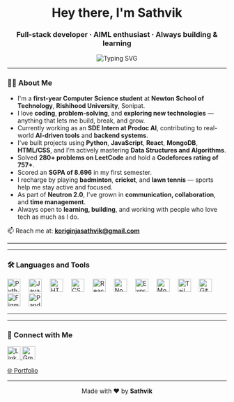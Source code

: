 
<h1 align="center">Hey there, I'm Sathvik</h1>
<h3 align="center">Full-stack developer · AIML enthusiast · Always building & learning</h3>

<p align="center">
  <img src="https://readme-typing-svg.herokuapp.com?font=Fira+Code&size=22&duration=4000&pause=1000&color=00C7FF&width=435&lines=Full-stack+Developer;AIML+Enthusiast;Always+learning+something+new!" alt="Typing SVG" />
</p>

---
### 🧑‍💻 About Me

- I'm a **first-year Computer Science student** at **Newton School of Technology**, **Rishihood University**, Sonipat.
- I love **coding**, **problem-solving**, and **exploring new technologies** — anything that lets me build, break, and grow.
- Currently working as an **SDE Intern at Prodoc AI**, contributing to real-world **AI-driven tools** and **backend systems**.
- I've built projects using **Python**, **JavaScript**, **React**, **MongoDB**, **HTML/CSS**, and I’m actively mastering **Data Structures and Algorithms**.
- Solved **280+ problems on LeetCode** and hold a **Codeforces rating of 757+**.
- Scored an **SGPA of 8.696** in my first semester.
- I recharge by playing **badminton**, **cricket**, and **lawn tennis** — sports help me stay active and focused.
- As part of **Neutron 2.0**, I've grown in **communication, collaboration**, and **time management**.
- Always open to **learning, building**, and working with people who love tech as much as I do.

📫 Reach me at: **koriginjasathvik@gmail.com**

---

---

### 🛠️ Languages and Tools
<p align="left">
  <img src="https://cdn.jsdelivr.net/gh/devicons/devicon/icons/python/python-original.svg" height="30" alt="Python" style="margin-right:15px; display:inline-block;"/>
  <img src="https://cdn.jsdelivr.net/gh/devicons/devicon/icons/javascript/javascript-original.svg" height="30" alt="JavaScript" style="margin-right:15px; display:inline-block;"/>
  <img src="https://cdn.jsdelivr.net/gh/devicons/devicon/icons/html5/html5-original.svg" height="30" alt="HTML5" style="margin-right:15px; display:inline-block;"/>
  <img src="https://cdn.jsdelivr.net/gh/devicons/devicon/icons/css3/css3-original.svg" height="30" alt="CSS3" style="margin-right:15px; display:inline-block;"/>
  <img src="https://cdn.jsdelivr.net/gh/devicons/devicon/icons/react/react-original.svg" height="30" alt="React" style="margin-right:15px; display:inline-block;"/>
  <img src="https://cdn.jsdelivr.net/gh/devicons/devicon/icons/nodejs/nodejs-original.svg" height="30" alt="Node.js" style="margin-right:15px; display:inline-block;"/>
  <img src="https://cdn.jsdelivr.net/gh/devicons/devicon/icons/express/express-original.svg" height="30" alt="Express.js" style="margin-right:15px; display:inline-block;"/>
  <img src="https://cdn.jsdelivr.net/gh/devicons/devicon/icons/mongodb/mongodb-original.svg" height="30" alt="MongoDB" style="margin-right:15px; display:inline-block;"/>
  <img src="https://img.icons8.com/color/48/000000/tailwindcss.png" height="30" alt="Tailwind CSS" style="margin-right:15px; display:inline-block;"/>
  <img src="https://cdn.jsdelivr.net/gh/devicons/devicon/icons/git/git-original.svg" height="30" alt="Git" style="margin-right:15px; display:inline-block;"/>
  <img src="https://cdn.jsdelivr.net/gh/devicons/devicon/icons/figma/figma-original.svg" height="30" alt="Figma" style="margin-right:15px; display:inline-block;"/>
  <img src="https://cdn.jsdelivr.net/gh/devicons/devicon/icons/pandas/pandas-original.svg" height="30" alt="Pandas" style="display:inline-block;"/>
</p>



---

---

### 🔗 Connect with Me

<p align="left">
  <a href="https://www.linkedin.com/in/sathvik-koriginja-846b1631a/" target="_blank">
    <img src="https://cdn.jsdelivr.net/gh/devicons/devicon/icons/linkedin/linkedin-original.svg" height="30" alt="LinkedIn" />
  </a>
  <a href="mailto:koriginjasathvik@gmail.com">
    <img src="https://img.icons8.com/color/48/000000/gmail--v1.png" height="30" alt="Gmail"/>
  </a>
  <div></div>
  <a href="https://sathviks-portfolio.vercel.app" target="_blank">
    🌐 Portfolio
  </a>
</p>

---

<p align="center">
  Made with ❤️ by <strong>Sathvik</strong>
</p>
